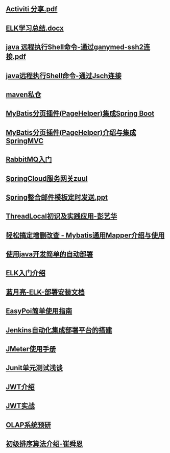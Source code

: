 ## [Activiti 分享.pdf](https://github.com/imubu/ubu-learning/tree/master/Java)
## [ELK学习总结.docx](https://github.com/imubu/ubu-learning/tree/master/Java)
## [java 远程执行Shell命令-通过ganymed-ssh2连接.pdf](https://github.com/imubu/ubu-learning/tree/master/Java)
## [java远程执行Shell命令-通过Jsch连接](https://github.com/imubu/ubu-learning/tree/master/Java)
## [maven私仓](https://github.com/imubu/ubu-learning/tree/master/Java)
## [MyBatis分页插件(PageHelper)集成Spring Boot](https://github.com/imubu/ubu-learning/tree/master/Java)
## [MyBatis分页插件(PageHelper)介绍与集成SpringMVC](https://github.com/imubu/ubu-learning/tree/master/Java)
## [RabbitMQ入门](https://github.com/imubu/ubu-learning/tree/master/Java)
## [SpringCloud服务网关zuul](https://github.com/imubu/ubu-learning/tree/master/Java)
## [Spring整合邮件模板定时发送.ppt](https://github.com/imubu/ubu-learning/tree/master/Java)
## [ThreadLocal初识及实践应用-彭艺华](https://github.com/imubu/ubu-learning/tree/master/Java)
## [轻松搞定增删改查 - Mybatis通用Mapper介绍与使用](https://github.com/imubu/ubu-learning/tree/master/Java)
## [使用java开发简单的自动部署](https://github.com/imubu/ubu-learning/tree/master/Java)
## [ELK入门介绍](https://github.com/imubu/ubu-learning/tree/master/Java/ELK)
## [蓝月亮-ELK-部署安装文档 ](https://github.com/imubu/ubu-learning/tree/master/Java/ELK)
## [EasyPoi简单使用指南](https://github.com/imubu/ubu-learning/tree/master/Java)
## [Jenkins自动化集成部署平台的搭建](https://github.com/imubu/ubu-learning/tree/master/Java/Jenkins)
## [JMeter使用手册](https://github.com/imubu/ubu-learning/tree/master/Java/JMeter)
## [Junit单元测试浅谈](https://github.com/imubu/ubu-learning/tree/master/Java/JUnit)
## [JWT介绍](https://github.com/imubu/ubu-learning/tree/master/Java/Jwt)
## [JWT实战](https://github.com/imubu/ubu-learning/tree/master/Java/Jwt)
## [OLAP系统预研](https://github.com/imubu/ubu-learning/tree/master/Java)
## [初级排序算法介绍-崔舜恩](https://github.com/imubu/ubu-learning/tree/master/Java)